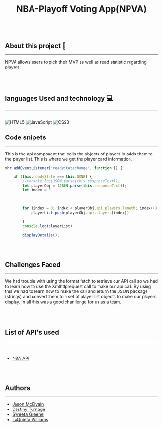 # <p align="center"> NBA-Playoff Voting App(NPVA) </p>
<br>
<br>

## About this project 📝
<hr>
  NPVA allows users to pick their MVP as well as read statistic regarding players.
<br>
<br>
<br>
<br>

## languages Used and technology 💻
<hr>
<br>
<img alt="HTML5" src="https://img.shields.io/badge/html5%20-%23E34F26.svg?&style=for-the-badge&logo=html5&logoColor=white"/>
<img alt="JavaScript" src="https://img.shields.io/badge/javascript%20-%23323330.svg?&style=for-the-badge&logo=javascript&logoColor=%23F7DF1E"/>
<img alt="CSS3" src="https://img.shields.io/badge/css3%20-%231572B6.svg?&style=for-the-badge&logo=css3&logoColor=white"/>
<br>


## Code snipets
<hr>


<p> This is the api component that calls the objects of players in adds them to the player list. This is where we get the player card information. 
<br>

```jsx
xhr.addEventListener("readystatechange", function () {

	if (this.readyState === this.DONE) {
		//console.log(JSON.parse(this.responseText));
		let playerObj = (JSON.parse(this.responseText));
		let index = 0
		
		
		
		for (index = 0; index < playerObj.api.players.length; index++) {
			playerList.push(playerObj.api.players[index])
			
		}
		console.log(playerList)

		displayDetails();         

```

<br>
<br>

## Challenges Faced
<hr>
We had trouble with using the format fetch to retrieve our API call so we had to learn how to use the Xmlhttprequest call to make our api call. 
By using this we had to learn how to make the call and return the JSON package (strings) and convert them to a set of player list objects to make our players display. 
In all this was a good chanllenge for us as a team. 
<br>
<br>
<br>
<br>


## List of API's used
<hr>
<br>

* [NBA API](https://rapidapi.com/)

<br>
<br>


## Authors
<hr>
 
* [Jason McElvain](https://github.com/MacSupportPlus)
* [Destiny Turnage](https://github.com/Destinyaaiyana)
* [Syreeta Greene](https://github.com/Sr-GrEeNe18)
* [LaQuinta Williams](https://github.com/willarmy20)

<br>
<br>
